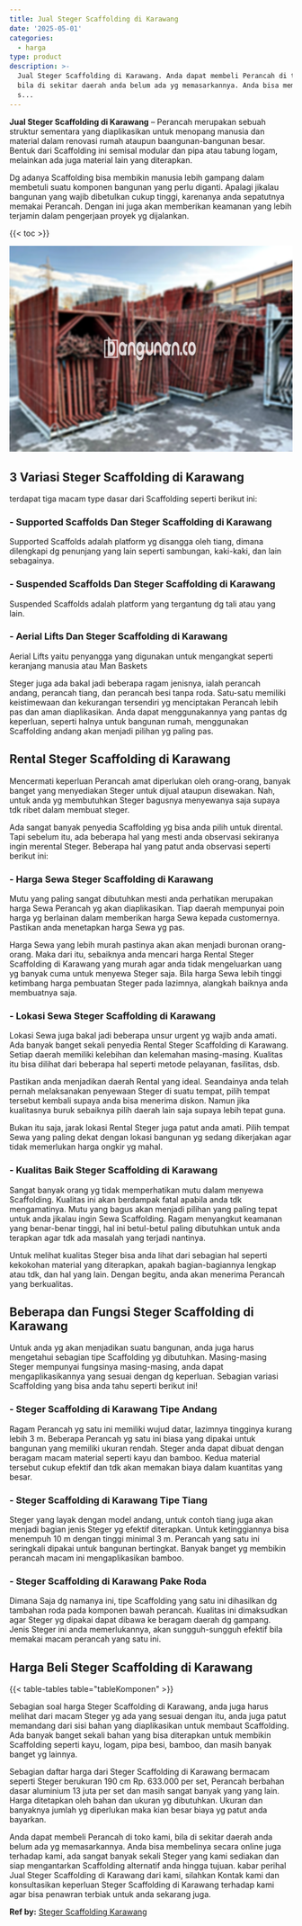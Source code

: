```yaml
---
title: Jual Steger Scaffolding di Karawang
date: '2025-05-01'
categories:
  - harga
type: product
description: >-
  Jual Steger Scaffolding di Karawang. Anda dapat membeli Perancah di toko kami,
  bila di sekitar daerah anda belum ada yg memasarkannya. Anda bisa membelinya
  s...
---
```


**Jual Steger Scaffolding di Karawang** – Perancah merupakan sebuah struktur sementara yang diaplikasikan untuk menopang manusia dan material dalam renovasi rumah ataupun baangunan-bangunan besar. Bentuk dari Scaffolding ini semisal modular dan pipa atau tabung logam, melainkan ada juga material lain yang diterapkan.

Dg adanya Scaffolding bisa membikin manusia lebih gampang dalam membetuli suatu komponen bangunan yang perlu diganti. Apalagi jikalau bangunan yang wajib dibetulkan cukup tinggi, karenanya anda sepatutnya memakai Perancah. Dengan ini juga akan memberikan keamanan yang lebih terjamin dalam pengerjaan proyek yg dijalankan.

{{< toc >}}

![Jual Steger Scaffolding di Karawang](/images/sewa-scaffolding-steger-22.png)

## 3 Variasi Steger Scaffolding di Karawang

terdapat tiga macam type dasar dari Scaffolding seperti berikut ini:

### \- Supported Scaffolds Dan Steger Scaffolding di Karawang

Supported Scaffolds adalah platform yg disangga oleh tiang, dimana dilengkapi dg penunjang yang lain seperti sambungan, kaki-kaki, dan lain sebagainya.

### \- Suspended Scaffolds Dan Steger Scaffolding di Karawang

Suspended Scaffolds adalah platform yang tergantung dg tali atau yang lain.

### \- Aerial Lifts Dan Steger Scaffolding di Karawang

Aerial Lifts yaitu penyangga yang digunakan untuk mengangkat seperti keranjang manusia atau Man Baskets

Steger juga ada bakal jadi beberapa ragam jenisnya, ialah perancah andang, perancah tiang, dan perancah besi tanpa roda. Satu-satu memiliki keistimewaan dan kekurangan tersendiri yg menciptakan Perancah lebih pas dan aman diaplikasikan. Anda dapat menggunakannya yang pantas dg keperluan, seperti halnya untuk bangunan rumah, menggunakan Scaffolding andang akan menjadi pilihan yg paling pas.

## Rental Steger Scaffolding di Karawang

Mencermati keperluan Perancah amat diperlukan oleh orang-orang, banyak banget yang menyediakan Steger untuk dijual ataupun disewakan. Nah, untuk anda yg membutuhkan Steger bagusnya menyewanya saja supaya tdk ribet dalam membuat steger.

Ada sangat banyak penyedia Scaffolding yg bisa anda pilih untuk dirental. Tapi sebelum itu, ada beberapa hal yang mesti anda observasi sekiranya ingin merental Steger. Beberapa hal yang patut anda observasi seperti berikut ini:

### \- Harga Sewa Steger Scaffolding di Karawang

Mutu yang paling sangat dibutuhkan mesti anda perhatikan merupakan harga Sewa Perancah yg akan diaplikasikan. Tiap daerah mempunyai poin harga yg berlainan dalam memberikan harga Sewa kepada customernya. Pastikan anda menetapkan harga Sewa yg pas.

Harga Sewa yang lebih murah pastinya akan akan menjadi buronan orang-orang. Maka dari itu, sebaiknya anda mencari harga Rental Steger Scaffolding di Karawang yang murah agar anda tidak mengeluarkan uang yg banyak cuma untuk menyewa Steger saja. Bila harga Sewa lebih tinggi ketimbang harga pembuatan Steger pada lazimnya, alangkah baiknya anda membuatnya saja.

### \- Lokasi Sewa Steger Scaffolding di Karawang

Lokasi Sewa juga bakal jadi beberapa unsur urgent yg wajib anda amati. Ada banyak banget sekali penyedia Rental Steger Scaffolding di Karawang. Setiap daerah memiliki kelebihan dan kelemahan masing-masing. Kualitas itu bisa dilihat dari beberapa hal seperti metode pelayanan, fasilitas, dsb.

Pastikan anda menjadikan daerah Rental yang ideal. Seandainya anda telah pernah melaksanakan penyewaan Steger di suatu tempat, pilih tempat tersebut kembali supaya anda bisa menerima diskon. Namun jika kualitasnya buruk sebaiknya pilih daerah lain saja supaya lebih tepat guna.

Bukan itu saja, jarak lokasi Rental Steger juga patut anda amati. Pilih tempat Sewa yang paling dekat dengan lokasi bangunan yg sedang dikerjakan agar tidak memerlukan harga ongkir yg mahal.

### \- Kualitas Baik Steger Scaffolding di Karawang

Sangat banyak orang yg tidak memperhatikan mutu dalam menyewa Scaffolding. Kualitas ini akan berdampak fatal apabila anda tdk mengamatinya. Mutu yang bagus akan menjadi pilihan yang paling tepat untuk anda jikalau ingin Sewa Scaffolding. Ragam menyangkut keamanan yang benar-benar tinggi, hal ini betul-betul paling dibutuhkan untuk anda terapkan agar tdk ada masalah yang terjadi nantinya.

Untuk melihat kualitas Steger bisa anda lihat dari sebagian hal seperti kekokohan material yang diterapkan, apakah bagian-bagiannya lengkap atau tdk, dan hal yang lain. Dengan begitu, anda akan menerima Perancah yang berkualitas.

## Beberapa dan Fungsi Steger Scaffolding di Karawang

Untuk anda yg akan menjadikan suatu bangunan, anda juga harus mengetahui sebagian tipe Scaffolding yg dibutuhkan. Masing-masing Steger mempunyai fungsinya masing-masing, anda dapat mengaplikasikannya yang sesuai dengan dg keperluan. Sebagian variasi Scaffolding yang bisa anda tahu seperti berikut ini!

### \- Steger Scaffolding di Karawang Tipe Andang

Ragam Perancah yg satu ini memiliki wujud datar, lazimnya tingginya kurang lebih 3 m. Beberapa Perancah yg satu ini biasa yang dipakai untuk bangunan yang memiliki ukuran rendah. Steger anda dapat dibuat dengan beragam macam material seperti kayu dan bamboo. Kedua material tersebut cukup efektif dan tdk akan memakan biaya dalam kuantitas yang besar.

### \- Steger Scaffolding di Karawang Tipe Tiang

Steger yang layak dengan model andang, untuk contoh tiang juga akan menjadi bagian jenis Steger yg efektif diterapkan. Untuk ketinggiannya bisa menempuh 10 m dengan tinggi minimal 3 m. Perancah yang satu ini seringkali dipakai untuk bangunan bertingkat. Banyak banget yg membikin perancah macam ini mengaplikasikan bamboo.

### \- Steger Scaffolding di Karawang Pake Roda

Dimana Saja dg namanya ini, tipe Scaffolding yang satu ini dihasilkan dg tambahan roda pada komponen bawah perancah. Kualitas ini dimaksudkan agar Steger yg dipakai dapat dibawa ke beragam daerah dg gampang. Jenis Steger ini anda memerlukannya, akan sungguh-sungguh efektif bila memakai macam perancah yang satu ini.

## Harga Beli Steger Scaffolding di Karawang

{{< table-tables table="tableKomponen" >}}

Sebagian soal harga Steger Scaffolding di Karawang, anda juga harus melihat dari macam Steger yg ada yang sesuai dengan itu, anda juga patut memandang dari sisi bahan yang diaplikasikan untuk membaut Scaffolding. Ada banyak banget sekali bahan yang bisa diterapkan untuk membikin Scaffolding seperti kayu, logam, pipa besi, bamboo, dan masih banyak banget yg lainnya.

Sebagian daftar harga dari Steger Scaffolding di Karawang bermacam seperti Steger berukuran 190 cm Rp. 633.000 per set, Perancah berbahan dasar aluminium 13 juta per set dan masih sangat banyak yang yang lain. Harga ditetapkan oleh bahan dan ukuran yg dibutuhkan. Ukuran dan banyaknya jumlah yg diperlukan maka kian besar biaya yg patut anda bayarkan.

Anda dapat membeli Perancah di toko kami, bila di sekitar daerah anda belum ada yg memasarkannya. Anda bisa membelinya secara online juga terhadap kami, ada sangat banyak sekali Steger yang kami sediakan dan siap mengantarkan Scaffolding alternatif anda hingga tujuan. kabar perihal Jual Steger Scaffolding di Karawang dari kami, silahkan Kontak kami dan konsultasikan keperluan Steger Scaffolding di Karawang terhadap kami agar bisa penawran terbiak untuk anda sekarang juga.

**Ref by:** [Steger Scaffolding Karawang](https://id.wikipedia.org/wiki/Steger)
